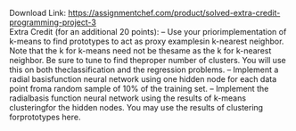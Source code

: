 Download Link: https://assignmentchef.com/product/solved-extra-credit-programming-project-3
<br>
Extra Credit (for an additional 20 points): – Use your priorimplementation of k-means to find prototypes to act as proxy examplesin k-nearest neighbor. Note that the k for k-means need not be thesame as the k for k-nearest neighbor. Be sure to tune to find theproper number of clusters. You will use this on both theclassification and the regression problems. – Implement a radial basisfunction neural network using one hidden node for each data point froma random sample of 10% of the training set. – Implement the radialbasis function neural network using the results of k-means clusteringfor the hidden nodes. You may use the results of clustering forprototypes here.